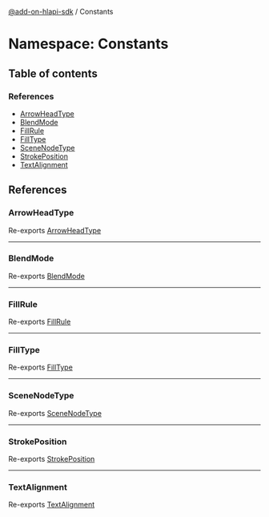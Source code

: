 [@add-on-hlapi-sdk](../overview.md) / Constants

# Namespace: Constants

## Table of contents

### References

- [ArrowHeadType](Constants.md#ArrowHeadType)
- [BlendMode](Constants.md#BlendMode)
- [FillRule](Constants.md#FillRule)
- [FillType](Constants.md#FillType)
- [SceneNodeType](Constants.md#SceneNodeType)
- [StrokePosition](Constants.md#StrokePosition)
- [TextAlignment](Constants.md#TextAlignment)

## References

### <a id="ArrowHeadType" name="ArrowHeadType"></a> ArrowHeadType

Re-exports [ArrowHeadType](../enums/ArrowHeadType.md)

___

### <a id="BlendMode" name="BlendMode"></a> BlendMode

Re-exports [BlendMode](../enums/BlendMode.md)

___

### <a id="FillRule" name="FillRule"></a> FillRule

Re-exports [FillRule](../enums/FillRule.md)

___

### <a id="FillType" name="FillType"></a> FillType

Re-exports [FillType](../enums/FillType.md)

___

### <a id="SceneNodeType" name="SceneNodeType"></a> SceneNodeType

Re-exports [SceneNodeType](../enums/SceneNodeType.md)

___

### <a id="StrokePosition" name="StrokePosition"></a> StrokePosition

Re-exports [StrokePosition](../enums/StrokePosition.md)

___

### <a id="TextAlignment" name="TextAlignment"></a> TextAlignment

Re-exports [TextAlignment](../enums/TextAlignment.md)
